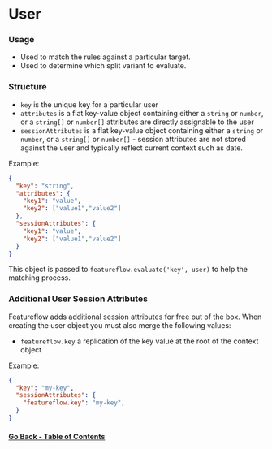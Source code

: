 # User
### Usage
- Used to match the rules against a particular target.
- Used to determine which split variant to evaluate.

### Structure
- `key` is the unique key for a particular user
- `attributes` is a flat key-value object containing either a `string` or `number`, or a `string[]` or `number[]` attributes are directly assignable to the user
- `sessionAttributes` is a flat key-value object containing either a `string` or `number`, or a `string[]` or `number[]` - session attributes are not stored against the user and typically reflect current context such as date.


Example:
```json
{
  "key": "string",
  "attributes": {
    "key1": "value",
    "key2": ["value1","value2"]
  },
  "sessionAttributes": {
    "key1": "value",
    "key2": ["value1","value2"]
  }  
}
```

This object is passed to `featureflow.evaluate('key', user)` to help the matching process.

### Additional User Session Attributes
Featureflow adds additional session attributes for free out of the box.
When creating the user object you must also merge the following values:
- `featureflow.key` a replication of the key value at the root of the context object 

Example:
```json
{
  "key": "my-key",
  "sessionAttributes": {
    "featureflow.key": "my-key",
  }
}
```

#### [Go Back - Table of Contents](../../README.md)
